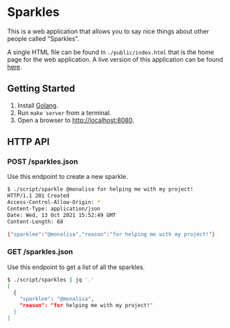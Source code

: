 # Sparkles

This is a web application that allows you to say nice things about other people
called "Sparkles".

A single HTML file can be found in `./public/index.html` that is the home page
for the web application. A live version of this application can be found
[here][production].

## Getting Started

1. Install [Golang][golang].
2. Run `make server` from a terminal.
3. Open a browser to [http://localhost:8080](http://localhost:8080).

## HTTP API

### POST /sparkles.json

Use this endpoint to create a new sparkle.

```bash
$ ./script/sparkle @monalisa for helping me with my project!
HTTP/1.1 201 Created
Access-Control-Allow-Origin: *
Content-Type: application/json
Date: Wed, 13 Oct 2021 15:52:49 GMT
Content-Length: 68

{"sparklee":"@monalisa","reason":"for helping me with my project!"}
```

### GET /sparkles.json

Use this endpoint to get a list of all the sparkles.

```bash
$ ./script/sparkles | jq '.'
[
  {
    "sparklee": "@monalisa",
    "reason": "for helping me with my project!"
  }
]
```

[golang]: https://golang.org/doc/install
[production]: https://sparklehub.herokuapp.com

